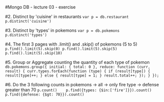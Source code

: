 #Mongo DB - lecture 03 - exercise

#2. Distinct by 'cuisine' in restaurants
	```
	var p = db.restaurant
	p.distinct('cuisine')
	```

#3. Distinct by 'types' in pokemons
	```
	var p = db.pokemons
	p.distinct('types')
	```

#4. The first 3 pages with .limit() and .skip() of pokemons (5 to 5)
	```
	p.find().limit(5).skip(0)
	p.find().limit(5).skip(5)
	p.find().limit(5).skip(10)
	```

#5. Group or Aggregate counting the quantity of each type of pokemon
	```
	db.pokemons.group({
  		initial: { total: 0 },
    		reduce: function (curr, result) {
        		curr.types.forEach(function (type) {
            			if (result[type]) {
                			result[type]++;
            			} else { result[type] = 1; }
            			result.total++;
        		});
   		 }
	});	
	```	

#6. Do the 3 following counts in pokemons
-> all 
-> only fire type
-> defense greater than 70
	```
	p.count()	
	p.find({types: {$in:['fire']}}).count()
	p.find({defense: {$gt: 70}}).count()
	```
